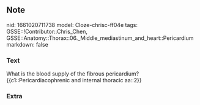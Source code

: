 ## Note
nid: 1661020711738
model: Cloze-chrisc-ff04e
tags: GSSE::!Contributor::Chris_Chen, GSSE::Anatomy::Thorax::06._Middle_mediastinum_and_heart::Pericardium
markdown: false

### Text
<div class='toggle'>
  What is the blood supply of the fibrous pericardium?
  {{c1::Pericardiacophrenic and internal thoracic aa::2}}
</div>

### Extra

